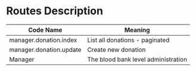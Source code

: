 # Routes Description

| Code Name    | Meaning                                   |
|-------------------------------|-------------------------------------------|
| manager.donation.index        | List all donations - paginated            |
| manager.donation.update       | Create new donation                       |
| Manager                       | The blood bank level administration       |
